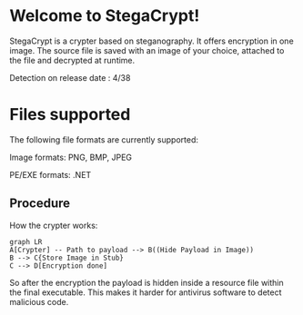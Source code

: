 # Welcome to StegaCrypt!

StegaCrypt is a crypter based on steganography. It offers encryption in one image. The source file is saved with an image of your choice, attached to the file and decrypted at runtime.

Detection on release date :
4/38



# Files supported

The following file formats are currently supported:

Image formats:
PNG, BMP, JPEG

PE/EXE formats:
.NET


## Procedure

How the crypter works:

```mermaid
graph LR
A[Crypter] -- Path to payload --> B((Hide Payload in Image))
B --> C{Store Image in Stub}
C --> D[Encryption done]
```

So after the encryption the payload is hidden inside a resource file within the final executable. This makes it harder for antivirus software to detect malicious code.
